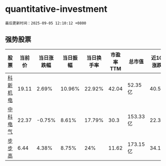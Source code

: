 # quantitative-investment

`最后更新时间：2025-09-05 12:10:12 +0800`

## 强势股票

|股票|当前价|当日涨跌幅|当日振幅|当日换手率|市盈率TTM|总市值|近10日涨跌幅|
|----|----|----|----|----|----|----|----|
|[科新机电](https://xueqiu.com/S/SZ300092)|19.11|2.69%|10.96%|22.92%|42.04|52.35亿|40.51%|
|[中科电气](https://xueqiu.com/S/SZ300035)|22.37|-0.75%|8.61%|17.79%|30.3|153.33亿|22.37%|
|[步步高](https://xueqiu.com/S/SZ002251)|6.44|4.38%|8.75%|24%|11.62|173.15亿|34.17%|
